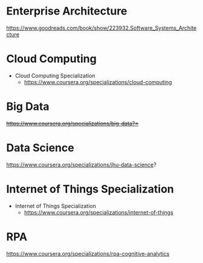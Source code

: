 # Enterprise Architecture 
https://www.goodreads.com/book/show/223932.Software_Systems_Architecture

# Cloud Computing 
- Cloud Computing Specialization
  - https://www.coursera.org/specializations/cloud-computing

# Big Data
<s> https://www.coursera.org/specializations/big-data?= </s>

# Data Science
https://www.coursera.org/specializations/jhu-data-science?

# Internet of Things Specialization
- Internet of Things Specialization
  - https://www.coursera.org/specializations/internet-of-things

# RPA
https://www.coursera.org/specializations/rpa-cognitive-analytics
